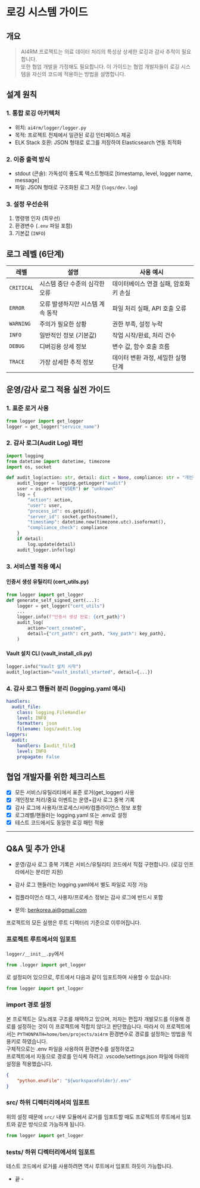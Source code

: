 # 로깅 시스템 가이드

## 개요

> AI4RM 프로젝트는 의료 데이터 처리의 특성상 상세한 로깅과 감사 추적이 필요합니다.   
> 또한 협업 개발을 가정해도 필요합니다. 
> 이 가이드는 협업 개발자들이 로깅 시스템을 자신의 코드에 적용하는 방법을 설명합니다.

## 설계 원칙

### 1. 통합 로깅 아키텍처
- 위치: `ai4rm/logger/logger.py`
- 목적: 프로젝트 전체에서 일관된 로깅 인터페이스 제공
- ELK Stack 호환: JSON 형태로 로그를 저장하여 Elasticsearch 연동 최적화

### 2. 이중 출력 방식
- stdout (콘솔): 가독성이 좋도록 텍스트형태로 [timestamp, level, logger name, message] 
- 파일: JSON 형태로 구조화된 로그 저장 (`logs/dev.log`)

### 3. 설정 우선순위
1. 명령행 인자 (최우선)
2. 환경변수 (`.env` 파일 포함)
3. 기본값 (`INFO`)

## 로그 레벨 (6단계)

| 레벨 | 설명 | 사용 예시 |
|------|------|-----------|
| `CRITICAL` | 시스템 중단 수준의 심각한 오류 | 데이터베이스 연결 실패, 암호화 키 손실 |
| `ERROR` | 오류 발생하지만 시스템 계속 동작 | 파일 처리 실패, API 호출 오류 |
| `WARNING` | 주의가 필요한 상황 | 권한 부족, 설정 누락 |
| `INFO` | 일반적인 정보 (기본값) | 작업 시작/완료, 처리 건수 |
| `DEBUG` | 디버깅용 상세 정보 | 변수 값, 함수 호출 흐름 |
| `TRACE` | 가장 상세한 추적 정보 | 데이터 변환 과정, 세밀한 실행 단계 |


## 운영/감사 로그 적용 실전 가이드

### 1. 표준 로거 사용
```python
from logger import get_logger
logger = get_logger("service_name")
```

### 2. 감사 로그(Audit Log) 패턴
```python
import logging
from datetime import datetime, timezone
import os, socket

def audit_log(action: str, detail: dict = None, compliance: str = "개인정보보호법 제28조"):
    audit_logger = logging.getLogger("audit")
    user = os.getenv("USER") or "unknown"
    log = {
        "action": action,
        "user": user,
        "process_id": os.getpid(),
        "server_id": socket.gethostname(),
        "timestamp": datetime.now(timezone.utc).isoformat(),
        "compliance_check": compliance
    }
    if detail:
        log.update(detail)
    audit_logger.info(log)
```

### 3. 서비스별 적용 예시
#### 인증서 생성 유틸리티 (cert_utils.py)
```python
from logger import get_logger
def generate_self_signed_cert(...):
    logger = get_logger("cert_utils")
    ...
    logger.info(f"인증서 생성 완료: {crt_path}")
    audit_log(
        action="cert_created",
        detail={"crt_path": crt_path, "key_path": key_path},
    )
```

#### Vault 설치 CLI (vault_install_cli.py)
```python
logger.info("Vault 설치 시작")
audit_log(action="vault_install_started", detail={...})
```

### 4. 감사 로그 핸들러 분리 (logging.yaml 예시)
```yaml
handlers:
  audit_file:
    class: logging.FileHandler
    level: INFO
    formatter: json
    filename: logs/audit.log
loggers:
  audit:
    handlers: [audit_file]
    level: INFO
    propagate: False
```

## 협업 개발자를 위한 체크리스트
- [x] 모든 서비스/유틸리티에서 표준 로거(get_logger) 사용
- [x] 개인정보 처리/중요 이벤트는 운영+감사 로그 중복 기록
- [x] 감사 로그에 사용자/프로세스/서버/컴플라이언스 정보 포함
- [x] 로그레벨/핸들러는 logging.yaml 또는 .env로 설정
- [x] 테스트 코드에서도 동일한 로깅 패턴 적용

---

## Q&A 및 추가 안내

- 운영/감사 로그 중복 기록은 서비스/유틸리티 코드에서 직접 구현합니다. (로깅 인프라에서는 분리만 지원)
- 감사 로그 핸들러는 logging.yaml에서 별도 파일로 지정 가능
- 컴플라이언스 태그, 사용자/프로세스 정보는 감사 로그에 반드시 포함

- 문의: benkorea.ai@gmail.com

프로젝트의 모든 실행은 루트 디렉터리 기준으로 이루어집니다.

### 프로젝트 루트에서의 임포트
`logger/__init__.py`에서  
```python
from .logger import get_logger
```
로 설정되어 있으므로, 루트에서 다음과 같이 임포트하여 사용할 수 있습니다:
```python
from logger import get_logger
```

### import 경로 설정
본 프로젝트는 모노레포 구조를 채택하고 있으며, 저자는 편집자 개발모드를 이용해 경로를 설정하는 것이 이 프로젝트에 적합치 않다고 판단했습니다. 따라서 이 프로젝트에서는 `PYTHONPATH=home/ben/projects/ai4rm` 환경변수로 경로를 설정하는 방법을 적용키로 하였습니다.   
구체적으로는 .env 파일을 사용하여 환경변수를 설정하였고   
프로젝트에서 자동으로 경로를 인식케 하려고 .vscode/settings.json 파일에 아래의 설정을 적용했습니다.
```json
{
    "python.envFile": "${workspaceFolder}/.env"
}
```  

### src/ 하위 디렉터리에서의 임포트
위의 설정 때문에 `src/` 내부 모듈에서 로거를 임포트할 때도 프로젝트의 루트에서 임포트와 같은 방식으로 가능하게 됩니다.
```python
from logger import get_logger
```

### tests/ 하위 디렉터리에서의 임포트
테스트 코드에서 로거를 사용하려면 역시 루트에서 임포트 하듯이 가능합니다.

- 끝 -